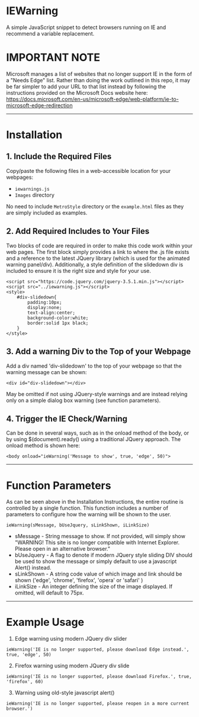 # IEWarning
A simple JavaScript snippet to detect browsers running on IE and recommend a variable replacement.

# IMPORTANT NOTE
Microsoft manages a list of websites that no longer support IE in the form of a "Needs Edge" list.  Rather than doing the work outlined in this repo, it may be far simpler to add your URL to that list instead by following the instructions provided on the Microsoft Docs website here: https://docs.microsoft.com/en-us/microsoft-edge/web-platform/ie-to-microsoft-edge-redirection

-------------
# Installation
## 1. Include the Required Files
Copy/paste the following files in a web-accessible location for your webpages:
* ```iewarnings.js```
* ```Images``` directory

No need to include ```MetroStyle``` directory or the ```example.html``` files as they are simply included as examples. 

## 2. Add Required Includes to Your Files
Two blocks of code are required in order to make this code work within your web pages.  The first block simply provides a link to where the .js file exists and a reference to the latest JQuery library (which is used for the animated warning panel/div).  Additionally, a style definition of the slidedown div is included to ensure it is the right size and style for your use.  
```
<script src="https://code.jquery.com/jquery-3.5.1.min.js"></script>
<script src="../iewarning.js"></script>
<style>
    #div-slidedown{
        padding:10px;
        display:none;
        text-align:center;
        background-color:white;
        border:solid 1px black;
    }
</style>
```

## 3. Add a warning Div to the Top of your Webpage
Add a div named 'div-slidedown' to the top of your webpage so that the warning message can be shown:
```
<div id="div-slidedown"></div>
```

May be omitted if not using JQuery-style warnings and are instead relying only on a simple dialog box warning (see function parameters).

## 4. Trigger the IE Check/Warning
Can be done in several ways, such as in the onload method of the body, or by using $(document).ready() using a traditional JQuery approach.  The onload method is shown here:
```
<body onload="ieWarning('Message to show', true, 'edge', 50)">
```

-------------
# Function Parameters
As can be seen above in the Installation Instructions, the entire routine is controlled by a single function.  This function includes a number of parameters to configure how the warning will be shown to the user.  

```ieWarning(sMessage, bUseJquery, sLinkShown, iLinkSize)```

- sMessage - String message to show.  If not provided, will simply show "WARNING! This site is no longer compatible with Internet Explorer.  Please open in an alternative browser."
- bUseJquery - A flag to denote if modern JQuery style sliding DIV should be used to show the message or simply default to use a javascript Alert() instead.
- sLinkShown - A string code value of which image and link should be shown ('edge', 'chrome', 'firefox', 'opera' or 'safari' )
- iLinkSize - An integer defining the size of the image displayed.  If omitted, will default to 75px.

-------------
# Example Usage

1. Edge warning using modern JQuery div slider 

```ieWarning('IE is no longer supported, please download Edge instead.', true, 'edge', 50)```

2. Firefox warning using modern JQuery div slide

```ieWarning('IE is no longer supported, please download Firefox.', true, 'firefox', 60)```

3. Warning using old-style javascript alert()

```ieWarning('IE is no longer supported, please reopen in a more current browser.')```
